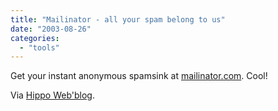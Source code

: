 ```yaml
---
title: "Mailinator - all your spam belong to us"
date: "2003-08-26"
categories: 
  - "tools"
---
```


Get your instant anonymous spamsink at [mailinator.com](http://www.mailinator.com). Cool!

Via [Hippo Web'blog](http://blogs.hippowebworks.com/hippo/).
